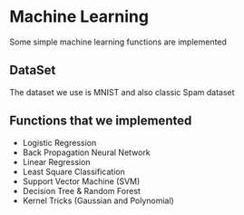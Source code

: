 # Machine Learning
Some simple machine learning functions are implemented
## DataSet
The dataset we use is MNIST and also classic Spam dataset
## Functions that we implemented
* Logistic Regression
* Back Propagation Neural Network
* Linear Regression
* Least Square Classification
* Support Vector Machine (SVM)
* Decision Tree & Random Forest
* Kernel Tricks (Gaussian and Polynomial)
